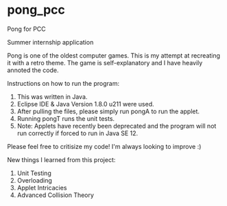 # pong_pcc
Pong for PCC

Summer internship application

Pong is one of the oldest computer games. This is my attempt at recreating it with a retro theme.
The game is self-explanatory and I have heavily annoted the code. 

Instructions on how to run the program: 
1. This was written in Java.
2. Eclipse IDE & Java Version 1.8.0 u211 were used.
3. After pulling the files, please simply run pongA to run the applet.
4. Running pongT runs the unit tests. 
5. Note: Applets have recently been deprecated and the program will not run correctly if forced to run in Java SE 12.

Please feel free to critisize my code! I'm always looking to improve :)

New things I learned from this project: 
1. Unit Testing
2. Overloading
3. Applet Intricacies
4. Advanced Collision Theory

